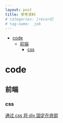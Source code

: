 ```yaml
---
layout: post
title: 参考资料
# categories: [record]
# tag-name:  job
---
```


- [code](#code)
  - [前端](#前端)
    - [css](#css)





# code
## 前端
### css
[通过 css 将 div 固定在底部](https://blog.csdn.net/survivorsfyh/article/details/106093035)